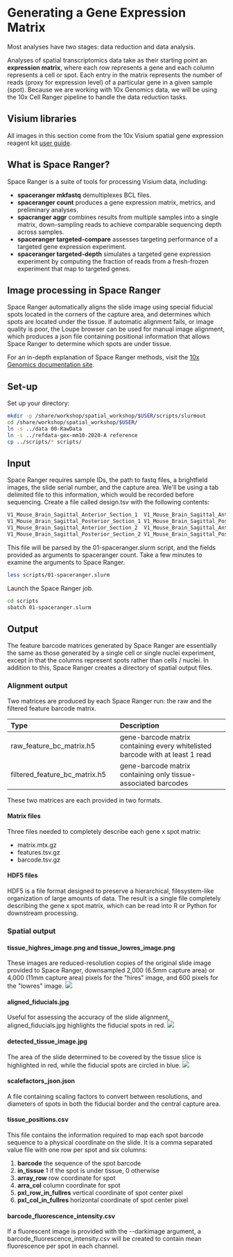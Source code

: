# Generating a Gene Expression Matrix

Most analyses have two stages: data reduction and data analysis.

Analyses of spatial transcriptomics data take as their starting point an __expression matrix__, where each row represents a gene and each column represents a cell or spot. Each entry in the matrix represents the number of reads (proxy for expression level) of a particular gene in a given sample (spot). Because we are working with 10x Genomics data, we will be using the 10x Cell Ranger pipeline to handle the data reduction tasks.

## Visium libraries

All images in this section come from the 10x Visium spatial gene expression reagent kit [user guide](https://cdn.10xgenomics.com/image/upload/v1660261286/support-documents/CG000239_Visium_Spatial_Gene_Expression_User_Guide_Rev_F.pdf).

## What is Space Ranger?

Space Ranger is a suite of tools for processing Visium data, including:

- __spaceranger mkfastq__ demultiplexes BCL files.
- __spaceranger count__ produces a gene expression matrix, metrics, and preliminary analyses.
- __spacranger aggr__ combines results from multiple samples into a single matrix, down-sampling reads to achieve comparable sequencing depth across samples.
- __spaceranger targeted-compare__ assesses targeting performance of a targeted gene expression experiment.
- __spaceranger targeted-depth__ simulates a targeted gene expression experiment by computing the fraction of reads from a fresh-frozen experiment that map to targeted genes.

## Image processing in Space Ranger
Space Ranger automatically aligns the slide image using special fiducial spots located in the corners of the capture area, and determines which spots are located under the tissue. If automatic alignment fails, or image quality is poor, the Loupe browser can be used for manual image alignment, which produces a json file containing positional information that allows Space Ranger to determine which spots are under tissue.

For an in-depth explanation of Space Ranger methods, visit the [10x Genomics documentation site](https://support.10xgenomics.com/spatial-gene-expression/software/pipelines/latest/what-is-space-ranger).

## Set-up

Set up your directory:

```bash
mkdir -p /share/workshop/spatial_workshop/$USER/scripts/slurmout
cd /share/workshop/spatial_workshop/$USER/
ln -s ../data 00-RawData
ln -s ../refdata-gex-mm10-2020-A reference
cp ../scripts/* scripts/
```

## Input
Space Ranger requires sample IDs, the path to fastq files, a brightfield images, the slide serial number, and the capture area. We'll be using a tab delimited file to this information, which would be recorded before sequencing. Create a file called design.tsv with the following contents:

```bash
V1_Mouse_Brain_Sagittal_Anterior_Section_1	V1_Mouse_Brain_Sagittal_Anterior_image.tif	V19L29-035	B1
V1_Mouse_Brain_Sagittal_Posterior_Section_1	V1_Mouse_Brain_Sagittal_Posterior_image.tif	V19L29-035	A1
V1_Mouse_Brain_Sagittal_Anterior_Section_2	V1_Mouse_Brain_Sagittal_Anterior_Section_2_image.tif	V19L29-035	D1
V1_Mouse_Brain_Sagittal_Posterior_Section_2	V1_Mouse_Brain_Sagittal_Posterior_Section_2_image.tif	V19L29-035	C1
```

This file will be parsed by the 01-spaceranger.slurm script, and the fields provided as arguments to spaceranger count. Take a few minutes to examine the arguments to Space Ranger.

```bash
less scripts/01-spaceranger.slurm
```
Launch the Space Ranger job.

```bash
cd scripts
sbatch 01-spaceranger.slurm
```

## Output

The feature barcode matrices generated by Space Ranger are essentially the same as those generated by a single cell or single nuclei experiment, except in that the columns represent spots rather than cells / nuclei. In addition to this, Space Ranger creates a directory of spatial output files.

### Alignment output
Two matrices are produced by each Space Ranger run: the raw and the filtered feature barcode matrix.

| Type	|		| Description |
|:----- |:---		|:------ |
| raw_feature_bc_matrix.h5	| | gene-barcode matrix	containing every whitelisted barcode with at least 1 read |
| filtered_feature_bc_matrix.h5 | | gene-barcode matrix containing only tissue-associated barcodes |

These two matrices are each provided in two formats.

#### Matrix files

Three files needed to completely describe each gene x spot matrix:

- matrix.mtx.gz
- features.tsv.gz
- barcode.tsv.gz


#### HDF5 files

HDF5 is a file format designed to preserve a hierarchical, filesystem-like organization of large amounts of data. The result is a single file completely describing the gene x spot matrix, which can be read into R or Python for downstream processing.

### Spatial output

#### tissue_highres_image.png and tissue_lowres_image.png
These images are reduced-resolution copies of the original slide image provided to Space Ranger, downsampled 2,000 (6.5mm capture area) or 4,000 (11mm capture area) pixels for the "hires" image, and 600 pixels for the "lowres" image.
![](figures/tissue_lowres_image.png)

#### aligned_fiducials.jpg
Useful for assessing the accuracy of the slide alignment, aligned_fiducials.jpg highlights the fiducial spots in red.
![](figures/aligned_fiducials.jpg)

#### detected_tissue_image.jpg
The area of the slide determined to be covered by the tissue slice is highlighted in red, while the fiducial spots are circled in blue.
![](figures/detected_tissue_image.jpg)

#### scalefactors_json.json
A file containing scaling factors to convert between resolutions, and diameters of spots in both the fiducial border and the central capture area.

#### tissue_positions.csv
This file contains the information required to map each spot barcode sequence to a physical coordinate on the slide. It is a comma separated value file with one row per spot and six columns:

1. **barcode** the sequence of the spot barcode
2. **in_tissue** 1 if the spot is under tissue, 0 otherwise
3. **array_row** row coordinate for spot
4. **arra_col** column coordinate for spot
5. **pxl_row_in_fullres** vertical coordinate of spot center pixel
6. **pxl_col_in_fullres** horizontal coordinate of spot center pixel

#### barcode_fluorescence_intensity.csv
If a fluorescent image is provided with the --darkimage argument, a barcode_fluorescence_intensity.csv will be created to contain mean fluorescence per spot in each channel.
